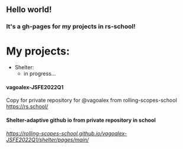 ## Hello world!

### It's a gh-pages for my projects in rs-school!

# My projects:

- Shelter:
  <!-- - *https://vagoalex.github.io/rsschool_vagoalex/shelter/pages/main/* -->
  - in progress...

#### vagoalex-JSFE2022Q1

Copy for private repository for @vagoalex from rolling-scopes-school
https://rs.school/

#### Shelter-adaptive github io from private repository in school

*https://rolling-scopes-school.github.io/vagoalex-JSFE2022Q1/shelter/pages/main/*
